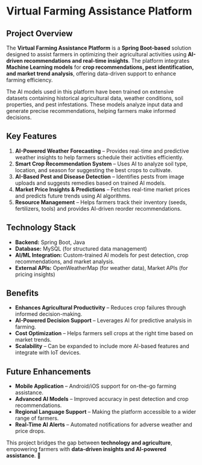 # Virtual Farming Assistance Platform

## Project Overview
The **Virtual Farming Assistance Platform** is a **Spring Boot-based** solution designed to assist farmers in optimizing their agricultural activities using **AI-driven recommendations and real-time insights**. The platform integrates **Machine Learning models** for **crop recommendations, pest identification, and market trend analysis**, offering data-driven support to enhance farming efficiency.

The AI models used in this platform have been trained on extensive datasets containing historical agricultural data, weather conditions, soil properties, and pest infestations. These models analyze input data and generate precise recommendations, helping farmers make informed decisions.

## Key Features
1. **AI-Powered Weather Forecasting** – Provides real-time and predictive weather insights to help farmers schedule their activities efficiently.
2. **Smart Crop Recommendation System** – Uses AI to analyze soil type, location, and season for suggesting the best crops to cultivate.
3. **AI-Based Pest and Disease Detection** – Identifies pests from image uploads and suggests remedies based on trained AI models.
4. **Market Price Insights & Predictions** – Fetches real-time market prices and predicts future trends using AI algorithms.
5. **Resource Management** – Helps farmers track their inventory (seeds, fertilizers, tools) and provides AI-driven reorder recommendations.

## Technology Stack
- **Backend:** Spring Boot, Java
- **Database:** MySQL (for structured data management)
- **AI/ML Integration:** Custom-trained AI models for pest detection, crop recommendations, and market analysis.
- **External APIs:** OpenWeatherMap (for weather data), Market APIs (for pricing insights)

## Benefits
- **Enhances Agricultural Productivity** – Reduces crop failures through informed decision-making.
- **AI-Powered Decision Support** – Leverages AI for predictive analysis in farming.
- **Cost Optimization** – Helps farmers sell crops at the right time based on market trends.
- **Scalability** – Can be expanded to include more AI-based features and integrate with IoT devices.

## Future Enhancements
- **Mobile Application** – Android/iOS support for on-the-go farming assistance.
- **Advanced AI Models** – Improved accuracy in pest detection and crop recommendations.
- **Regional Language Support** – Making the platform accessible to a wider range of farmers.
- **Real-Time AI Alerts** – Automated notifications for adverse weather and price drops.

This project bridges the gap between **technology and agriculture**, empowering farmers with **data-driven insights and AI-powered assistance**. 🚀
